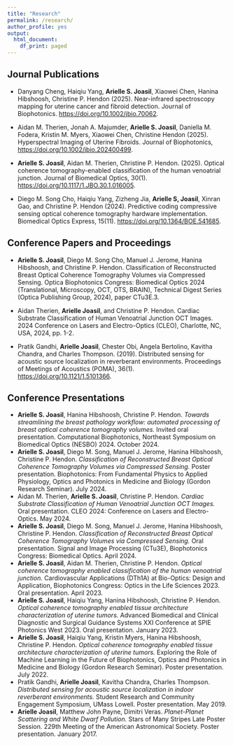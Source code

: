 ```yaml
---
title: "Research"
permalink: /research/
author_profile: yes
output:
  html_document:
    df_print: paged
---
```



## Journal Publications

*	Danyang Cheng, Haiqiu Yang, **Arielle S. Joasil**, Xiaowei Chen, Hanina Hibshoosh, Christine P. Hendon (2025). Near-infrared spectroscopy mapping for uterine cancer and fibroid detection. Journal of Biophotonics. https://doi.org/10.1002/jbio.70062.

* Aidan M. Therien, Jonah A. Majumder, **Arielle S. Joasil**, Daniella M. Fodera, Kristin M. Myers, Xiaowei Chen, Christine Hendon (2025).
  Hyperspectral Imaging of Uterine Fibroids. Journal of Biophotonics, https://doi.org/10.1002/jbio.202400499.  

* **Arielle S. Joasil**, Aidan M. Therien, Christine P. Hendon. (2025).
  Optical coherence tomography-enabled classification of the human venoatrial junction. Journal of Biomedical Optics, 30(1). https://doi.org/10.1117/1.JBO.30.1.016005.

* Diego M. Song Cho, Haiqiu Yang, Zizheng Jia, **Arielle S, Joasil**, Xinran Gao, and Christine P. Hendon (2024).
  Predictive coding compressive sensing optical coherence tomography hardware implementation. Biomedical Optics Express, 15(11). https://doi.org/10.1364/BOE.541685.

## Conference Papers and Proceedings

* **Arielle S. Joasil**, Diego M. Song Cho, Manuel J. Jerome, Hanina Hibshoosh, and Christine P. Hendon. Classification of Reconstructed Breast Optical Coherence Tomography Volumes via Compressed Sensing. Optica Biophotonics Congress: Biomedical Optics 2024 (Translational, Microscopy, OCT, OTS, BRAIN), Technical Digest Series (Optica Publishing Group, 2024), paper CTu3E.3.

* Aidan Therien, **Arielle Joasil**, and Christine P. Hendon. Cardiac Substrate Classification of Human Venoatrial Junction OCT Images. 2024 Conference on Lasers and Electro-Optics (CLEO), Charlotte, NC, USA, 2024, pp. 1-2.

* Pratik Gandhi, **Arielle Joasil**, Chester Obi, Angela Bertolino, Kavitha Chandra, and Charles Thompson. (2019). 
Distributed sensing for acoustic source localization in reverberant environments. Proceedings of Meetings of Acoustics (POMA), 36(1). https://doi.org/10.1121/1.5101366.

## Conference Presentations

* **Arielle S. Joasil**, Hanina Hibshoosh, Christine P. Hendon.
  *Towards streamlining the breast pathology workflow: automated processing of breast optical coherence tomography volumes.* Invited oral presentation. Computational Biophotonics, Northeast Symposium on Biomedical Optics (NESBO) 2024. October 2024.
* **Arielle S. Joasil**, Diego M. Song, Manuel J. Jerome, Hanina Hibshoosh, Christine P. Hendon.
  *Classification of Reconstructed Breast Optical Coherence Tomography Volumes via Compressed Sensing.*
   Poster presentation. Biophotonics: From Fundamental Physics to Applied Physiology, Optics and Photonics in Medicine and Biology (Gordon Research Seminar). July 2024.
* Aidan M. Therien, **Arielle S. Joasil**, Christine P. Hendon.
  *Cardiac Substrate Classification of Human Venoatrial Junction OCT Images.* Oral presentation. CLEO 2024: Conference on Lasers and Electro-Optics. May 2024.
* **Arielle S. Joasil**, Diego M. Song, Manuel J. Jerome, Hanina Hibshoosh, Christine P. Hendon.
  *Classification of Reconstructed Breast Optical Coherence Tomography Volumes via Compressed Sensing.* Oral presentation. Signal and Image Processing (CTu3E), Biophotonics Congress: Biomedical Optics. April 2024.
* **Arielle S. Joasil**, Aidan M. Therien, Christine P. Hendon.
  *Optical coherence tomography enabled classification of the human venoatrial junction.* Cardiovascular Applications (DTh1A) at Bio-Optics: Design and Application, Biophotonics Congress: Optics in the Life Sciences 2023. Oral presentation. April 2023.
* **Arielle S. Joasil**, Haiqiu Yang, Hanina Hibshoosh, Christine P. Hendon.
  *Optical coherence tomography enabled tissue architecture characterization of uterine tumors.* Advanced Biomedical and Clinical Diagnostic and Surgical Guidance Systems XXI Conference at SPIE Photonics West 2023. Oral presentation. January 2023.
* **Arielle S. Joasil**, Haiqiu Yang, Kristin Myers, Hanina Hibshoosh, Christine P. Hendon.
  *Optical coherence tomography enabled tissue architecture characterization of uterine tumors.* Exploring the Role of Machine Learning in the Future of Biophotonics, Optics and Photonics in Medicine and Biology (Gordon Research Seminar). Poster presentation. July 2022.
* Pratik Gandhi, **Arielle Joasil**, Kavitha Chandra, Charles Thompson.
  *Distributed sensing for acoustic source localization in indoor reverberant environments.* Student Research and Community Engagement Symposium, UMass Lowell. Poster presentation. May 2019.
* **Arielle Joasil**, Matthew John Payne, Dimitri Veras.
  *Planet-Planet Scattering and White Dwarf Pollution.* Stars of Many Stripes Late Poster Session. 229th Meeting of the American Astronomical Society. Poster presentation. January 2017.
